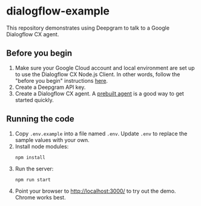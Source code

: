# dialogflow-example

This repository demonstrates using Deepgram to talk to a Google Dialogflow CX agent.

## Before you begin

1. Make sure your Google Cloud account and local environment are set up to use the Dialogflow CX Node.js Client. In other words, follow the "before you begin" instructions [here](https://googleapis.dev/nodejs/dialogflow-cx/latest/).
2. Create a Deepgram API key.
3. Create a Dialogflow CX agent. A [prebuilt agent](https://cloud.google.com/dialogflow/cx/docs/concept/agents-prebuilt) is a good way to get started quickly.

## Running the code

1. Copy `.env.example` into a file named `.env`. Update `.env` to replace the sample values with your own.
2. Install node modules:
    ```
    npm install
    ```
3. Run the server:
    ```
    npm run start
    ```
4. Point your browser to [http://localhost:3000/](http://localhost:3000/) to try out the demo. Chrome works best.
